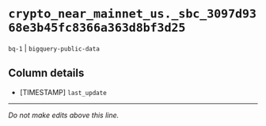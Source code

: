 # `crypto_near_mainnet_us._sbc_3097d9368e3b45fc8366a363d8bf3d25`
`bq-1` | `bigquery-public-data`

## Column details
* [TIMESTAMP] `last_update`

-------------------------------------------------------------------------------
*Do not make edits above this line.*
